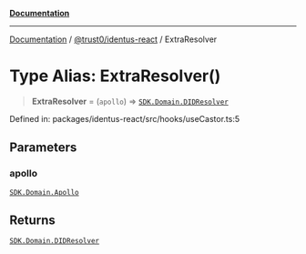 [**Documentation**](../../../README.md)

***

[Documentation](../../../README.md) / [@trust0/identus-react](../README.md) / ExtraResolver

# Type Alias: ExtraResolver()

> **ExtraResolver** = (`apollo`) => [`SDK.Domain.DIDResolver`](https://github.com/hyperledger-identus/sdk-ts/blob/main/docs/sdk/modules.md)

Defined in: packages/identus-react/src/hooks/useCastor.ts:5

## Parameters

### apollo

[`SDK.Domain.Apollo`](https://github.com/hyperledger-identus/sdk-ts/blob/main/docs/sdk/modules.md)

## Returns

[`SDK.Domain.DIDResolver`](https://github.com/hyperledger-identus/sdk-ts/blob/main/docs/sdk/modules.md)
